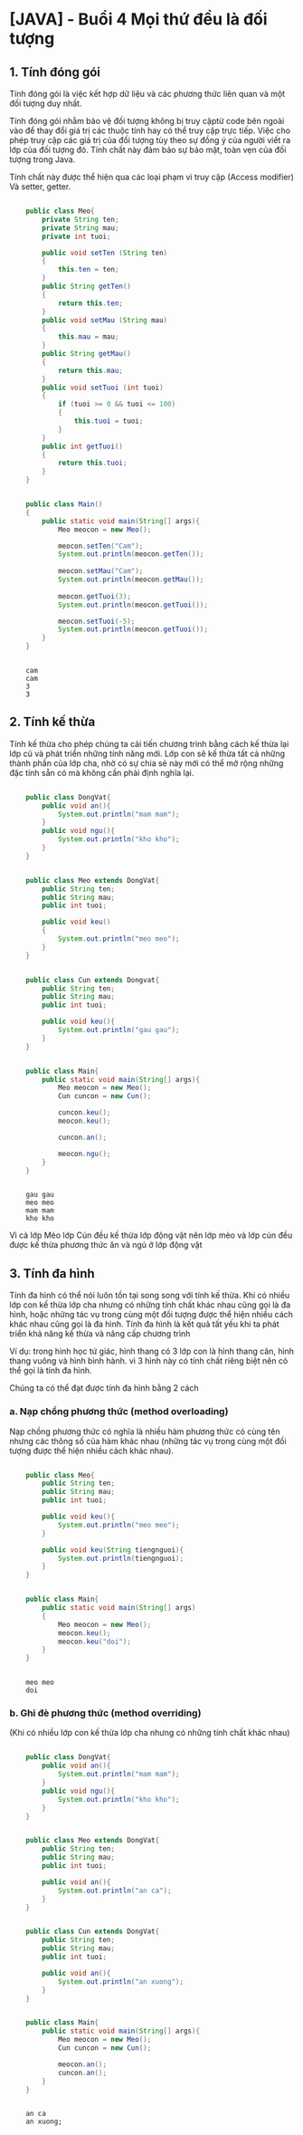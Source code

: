 # **[JAVA] - Buổi 4 Mọi thứ đều là đối tượng**

## **1. Tính đóng gói**

Tính đóng gói là việc kết hợp dữ liệu và các phương thức liên quan và một đối tượng duy nhất.

Tính đóng gói nhằm bảo vệ đối tượng không bị truy cậptừ code bên ngoài vào để thay đổi giá trị các thuộc tính hay có thể truy cập trực tiếp. Việc cho phép truy cập các giá trị của đối tượng tùy theo sự đồng ý của người viết ra lớp của đối tượng đó. Tính chất này đảm bảo sự bảo mật, toàn vẹn của đối tượng trong Java.

Tính chất này được thể hiện qua các loại phạm vi truy cập (Access modifier) Và setter, getter.

```java

    public class Meo{
        private String ten;
        private String mau;
        private int tuoi;

        public void setTen (String ten)
        {
            this.ten = ten;
        }
        public String getTen()
        {
            return this.ten;
        }
        public void setMau (String mau)
        {
            this.mau = mau;
        }
        public String getMau()
        {
            return this.mau;
        }
        public void setTuoi (int tuoi)
        {
            if (tuoi >= 0 && tuoi <= 100)
            {
                this.tuoi = tuoi;
            }
        }
        public int getTuoi()
        {
            return this.tuoi;
        }
    }

```

```java

    public class Main()
    {
        public static void main(String[] args){
            Meo meocon = new Meo();

            meocon.setTen("Cam");
            System.out.println(meocon.getTen());
            
            meocon.setMau("Cam");
            System.out.println(meocon.getMau());
            
            meocon.getTuoi(3);
            System.out.println(meocon.getTuoi());

            meocon.setTuoi(-5);
            System.out.println(meocon.getTuoi());
        }
    }

```

```output

    cam
    cam
    3
    3

```

## **2. Tính kế thừa**

Tính kế thừa cho phép chúng ta cải tiến chương trình bằng cách kế thừa lại lớp cũ và phát triển những tính năng mới. Lớp con sẽ kế thừa tất cả những thành phần của lớp cha, nhờ có sự chia sẻ này mới có thể mở rộng những đặc tính sẵn có mà không cần phải định nghĩa lại.

```java

    public class DongVat{
        public void an(){
            System.out.println("mam mam");
        }
        public void ngu(){
            System.out.println("kho kho");
        }
    }

```

```java

    public class Meo extends DongVat{
        public String ten;
        public String mau;
        public int tuoi;

        public void keu()
        {
            System.out.println("meo meo");
        }
    }

```

```java

    public class Cun extends Dongvat{
        public String ten;
        public String mau;
        public int tuoi;

        public void keu(){
            System.out.println("gau gau");
        }
    }

```

```java

    public class Main{
        public static void main(String[] args){
            Meo meocon = new Meo();
            Cun cuncon = new Cun();

            cuncon.keu();
            meocon.keu();

            cuncon.an();

            meocon.ngu();
        }
    }

```

```output

    gau gau
    meo meo
    mam mam
    kho kho

```

Vì cả lớp Mèo lớp Cún đều kế thừa lớp động vật nên lớp mèo và lớp cún đều được kế thừa phương thức ăn và ngủ ở lớp động vật

## **3. Tính đa hình**

Tính đa hình có thể nói luôn tồn tại song song với tính kế thừa. Khi có nhiều lớp con kế thừa lớp cha nhưng có những tính chất khác nhau cũng gọi là đa hình, hoặc những tác vụ trong cùng một đối tượng được thể hiện nhiều cách khác nhau cũng gọi là đa hình. Tính đa hình là kết quả tất yếu khi ta phát triển khả năng kế thừa và nâng cấp chương trình

Ví dụ: trong hình học tứ giác, hình thang có 3 lớp con là hình thang cân, hình thang vuông và hình bình hành. vì 3 hình này có tính chất riêng biệt nên có thể gọi là tính đa hình.

Chúng ta có thể đạt được tính đa hình bằng 2 cách

### **a. Nạp chồng phương thức (method overloading)**

Nạp chồng phương thức có nghĩa là nhiều hàm phương thức có cùng tên nhưng các thông số của hàm khác nhau (những tác vụ trong cùng một đối tượng được thể hiện nhiều cách khác nhau).

```java

    public class Meo{
        public String ten;
        public String mau;
        public int tuoi;

        public void keu(){
            System.out.println("meo meo");
        }

        public void keu(String tiengnguoi){
            System.out.println(tiengnguoi);
        }
    }

```

```java

    public class Main{
        public static void main(String[] args)
        {
            Meo meocon = new Meo();
            meocon.keu();
            meocon.keu("doi");
        }
    }

```

```output

    meo meo
    doi

```
### **b. Ghi đè phương thức (method overriding)**
(Khi có nhiều lớp con kế thừa lớp cha nhưng có những tính chất khác nhau)

```java

    public class DongVat{
        public void an(){
            System.out.println("mam mam");
        }
        public void ngu(){
            System.out.println("kho kho");
        }
    }

```

```java

    public class Meo extends DongVat{
        public String ten;
        public String mau;
        public int tuoi;

        public void an(){
            System.out.println("an ca");
        }
    }

```

```java

    public class Cun extends DongVat{
        public String ten;
        public String mau;
        public int tuoi;

        public void an(){
            System.out.println("an xuong");
        }
    }

```

```java

    public class Main{
        public static void main(String[] args){
            Meo meocon = new Meo();
            Cun cuncon = new Cun();

            meocon.an();
            cuncon.an();
        }
    }

```

```output

    an ca
    an xuong;

```


